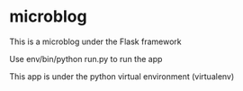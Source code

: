 # microblog
This is a microblog under the Flask framework

Use env/bin/python run.py to run the app

This app is under the python virtual environment (virtualenv) 
